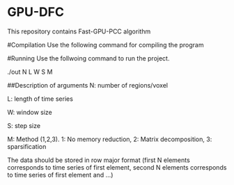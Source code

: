 # GPU-DFC
This repository contains Fast-GPU-PCC algorithm

#Compilation
Use the following command for compiling the program

#Running
Use the follwoing command to run the project.

./out N L W S M

##Description of arguments
N: number of regions/voxel

L: length of time series

W: window size

S: step size

M: Method (1,2,3). 1: No memory reduction, 2: Matrix decomposition, 3: sparsification

The data should be stored in row major format (first N elements corresponds to time series of first element, second N elements corresponds to time series of first element and …)
